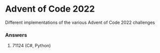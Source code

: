 # Advent of Code 2022
Different implementations of the various Advent of Code 2022 challenges

### Answers
1. 71124 (C#, Python)